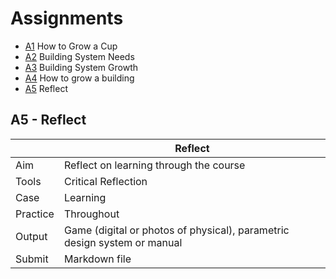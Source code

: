 # Assignments

* [A1] How to Grow a Cup
* [A2] Building System Needs
* [A3] Building System Growth
* [A4] How to grow a building
* [A5] Reflect


## A5 - Reflect

|          |  Reflect |
|----      |-----|
|  Aim     | Reflect on learning through the course  |
| Tools    | Critical Reflection |
| Case     | Learning |
| Practice | Throughout |
| Output   | Game (digital or photos of physical), parametric design system or manual |
| Submit   | Markdown file |


[project]: /Agile/Projects
['Reverse engineer']: /Agile/Concepts/ReverseEngineer
[gene system]: /Agile/Concepts/Genes

<!--

## A1 - Future
In this part you will:
* Envision a system that enables 'instant buildings'.
* Select a specific [gene system] to focus on.
* Explore the implications of instant buildings for different stakaholders.
* identify the near, medium and long term future that will provide the future context of your group's agile prototype.


## A2 - Needs
In this part you will:
* identify the requirements of the future product / system in your defined future(s).
* Introduce Agile Principles and Processes

## A3 - Analyse
In this part you will:
* Select a [gene system] to focus on.
* Identify artefact or system from contexts and its 'features'.
* ['Reverse engineer'] the selected system to develop a recomposable 'agile prototype'. It identifies the features of the systems and disconnects these from its context.

## A4 - Change
In this part you will:
* Develop or 
* Make a change to a system in an existing building model using a tool that you have developed
* Consider the link between the 'current' trajectory you defined for your prototype in the previous part and your future scenarios.
* Is your agile prototype aligned?
* if not can you align it?
-->

[A1]: /41934/Assignments/A5
[A2]: /41934/Assignments/A5
[A3]: /41934/Assignments/A5
[A4]: /41934/Assignments/A5
[A5]: /41934/Assignments/A5


